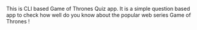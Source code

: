 This is CLI based Game of Thrones Quiz app. It is a simple question based app to check how well do you know about the popular web series Game of Thrones !